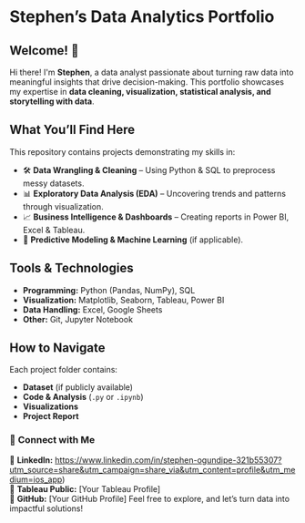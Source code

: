 # **Stephen’s Data Analytics Portfolio**  
## **Welcome! 👋**  
Hi there! I'm **Stephen**, a data analyst passionate about turning raw data into meaningful insights that drive decision-making. This portfolio showcases my expertise in **data cleaning, visualization, statistical analysis, and storytelling with data**.

## **What You’ll Find Here**  
This repository contains projects demonstrating my skills in:
- 🛠 **Data Wrangling & Cleaning** – Using Python & SQL to preprocess messy datasets.  
- 📊 **Exploratory Data Analysis (EDA)** – Uncovering trends and patterns through visualization.  
- 📈 **Business Intelligence & Dashboards** – Creating reports in Power BI, Excel & Tableau.  
- 🤖 **Predictive Modeling & Machine Learning** (if applicable).  

## **Tools & Technologies**  
- **Programming:** Python (Pandas, NumPy), SQL  
- **Visualization:** Matplotlib, Seaborn, Tableau, Power BI  
- **Data Handling:** Excel, Google Sheets  
- **Other:** Git, Jupyter Notebook  

## **How to Navigate**  
Each project folder contains:
- **Dataset** (if publicly available)  
- **Code & Analysis** (`.py` or `.ipynb`)  
- **Visualizations**  
- **Project Report**  

### 🚀 **Connect with Me**  
📌 **LinkedIn:** https://www.linkedin.com/in/stephen-ogundipe-321b55307?utm_source=share&utm_campaign=share_via&utm_content=profile&utm_medium=ios_app)  
📌 **Tableau Public:** [Your Tableau Profile]  
📌 **GitHub:** [Your GitHub Profile]
Feel free to explore, and let’s turn data into impactful solutions!  


<!---
stephen08121/stephen08121 is a ✨ special ✨ repository because its `README.md` (this file) appears on your GitHub profile.
You can click the Preview link to take a look at your changes.
--->
